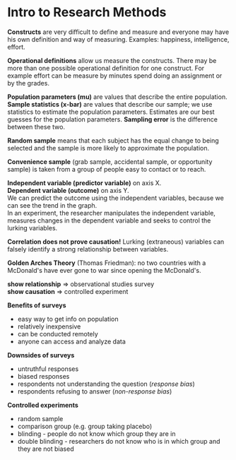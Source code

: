 # Intro to Research Methods

__Constructs__ are very difficult to define and measure and everyone may have his own definition and way of measuring. Examples: happiness, intelligence, effort.

__Operational definitions__ allow us measure the constructs. There may be more than one possible operational definition for one construct. For example effort can be measure by minutes spend doing an assignment or by the grades.

__Population parameters (mu)__ are values that describe the entire population. __Sample statistics (x-bar)__ are values that describe our sample; we use statistics to estimate the population parameters. Estimates are our best guesses for the population parameters. __Sampling error__ is the difference between these two.

__Random sample__ means that each subject has the equal change to being selected and the sample is more likely to approximate the population.

__Convenience sample__ (grab sample, accidental sample, or opportunity sample) is taken from a group of people easy to contact or to reach.

__Independent variable (predictor variable)__ on axis X.\
__Dependent variable (outcome)__ on axis Y. \
We can predict the outcome using the independent variables, because we can see the trend in the graph.\
In an experiment, the researcher manipulates the independent variable, measures changes in the dependent variable and seeks to control the lurking variables.

__Correlation does not prove causation!__ Lurking (extraneous) variables can falsely identify a strong relationship between variables.

__Golden Arches Theory__ (Thomas Friedman): no two countries with a McDonald's have ever gone to war since opening the McDonald's.

__show relationship__ => observational studies survey \
__show causation__ => controlled experiment

__Benefits of surveys__
* easy way to get info on population
* relatively inexpensive
* can be conducted remotely
* anyone can access and analyze data

__Downsides of surveys__
* untruthful responses
* biased responses
* respondents not understanding the question (_response bias_)
* respondents refusing to answer (_non-response bias_)

__Controlled experiments__
* random sample
* comparison group (e.g. group taking placebo)
* blinding - people do not know which group they are in
* double blinding - researchers do not know who is in which group and they are not biased
